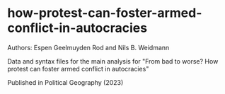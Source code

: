 # how-protest-can-foster-armed-conflict-in-autocracies

Authors: Espen Geelmuyden Rod and Nils B. Weidmann

Data and syntax files for the main analysis for "From bad to worse? How protest can foster armed conflict in autocracies"

Published in Political Geography (2023)
